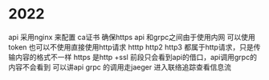 # 2022
api 采用nginx 来配置 ca证书 确保https
api 和grpc之间由于使用内网 可以使用 token 也可以不使用直接使用http请求 
htttp http2 http3 都属于http请求，只是传输内容的格式不一样 https 是http +ssl 
前段只会看到api的借口，api调用grpc的内容不会看到
可以讲api grpc 的调用走jaeger 进入联络追踪查看信息流